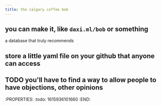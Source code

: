 ```yaml
---
title: the calgary coffee bob
---
```


## you can make it, like `daxi.ml/bob` or something
a database that truly recommends
## store a little yaml file on your github that anyone can access
## TODO you'll have to find a way to allow people to have objections, other opinions
:PROPERTIES:
:todo: 1615936101660
:END:
